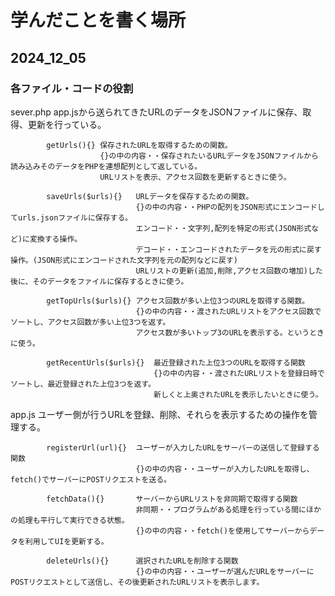 # 学んだことを書く場所
## 2024_12_05
### 各ファイル・コードの役割

sever.php   app.jsから送られてきたURLのデータをJSONファイルに保存、取得、更新を行っている。

            getUrls(){} 保存されたURLを取得するための関数。 
                        {}の中の内容・・保存されたいるURLデータをJSONファイルから読み込みそのデータをPHPを連想配列として返している。
                        URLリストを表示、アクセス回数を更新するときに使う。

            saveUrls($urls){}   URLデータを保存するための関数。
                                {}の中の内容・・PHPの配列をJSON形式にエンコードしてurls.jsonファイルに保存する。
                                エンコード・・文字列,配列を特定の形式(JSON形式など)に変換する操作。
                                デコード・・エンコードされたデータを元の形式に戻す操作。(JSON形式にエンコードされた文字列を元の配列などに戻す)
                                URLリストの更新(追加,削除,アクセス回数の増加)した後に、そのデータをファイルに保存するときに使う。

            getTopUrls($urls){} アクセス回数が多い上位3つのURLを取得する関数。
                                {}の中の内容・・渡されたURLリストをアクセス回数でソートし、アクセス回数が多い上位3つを返す。
                                アクセス数が多いトップ3のURLを表示する。というときに使う。

            getRecentUrls($urls){}  最近登録された上位3つのURLを取得する関数
                                    {}の中の内容・・渡されたURLリストを登録日時でソートし、最近登録された上位3つを返す。
                                    新しくと上奥されたURLを表示したいときに使う。

app.js      ユーザー側が行うURLを登録、削除、それらを表示するための操作を管理する。

            registerUrl(url){}  ユーザーが入力したURLをサーバーの送信して登録する関数
                                {}の中の内容・・ユーザーが入力したURLを取得し、fetch()でサーバーにPOSTリクエストを送る。

            fetchData(){}       サーバーからURLリストを非同期で取得する関数
                                非同期・・プログラムがある処理を行っている間にほかの処理も平行して実行できる状態。
                                {}の中の内容・・fetch()を使用してサーバーからデータを利用してUIを更新する。                             

            deleteUrls(){}      選択されたURLを削除する関数
                                {}の中の内容・・ユーザーが選んだURLをサーバーにPOSTリクエストとして送信し、その後更新されたURLリストを表示します。

